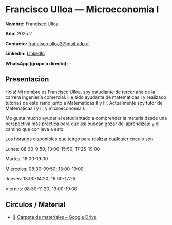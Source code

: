 # Francisco Ulloa  — Microeconomia I

**Nombre:** Francisco Ulloa

**Año:** 2025.2

**Contacto:** [francisco.ulloa2@mail.udp.cl](mailto:francisco.ulloa2@mail.udp.cl?subject=Consulta%20Tutor%C3%ADas%20Matematicas1%20I)

**LinkedIn:** [LinkedIn](https://www.linkedin.com/in/francisco-ulloa-742777277?utm_source=share&utm_campaign=share_via&utm_content=profile&utm_medium=ios_app)

**WhatsApp (grupo o directo):** -

## Presentación

Hola! Mi nombre es Francisco Ulloa, soy estudiante de tercer año de la carrera ingeniería comercial. He sido ayudante de matemáticas I y realizado tutorías de este ramo junto a Matemáticas II y III. Actualmente soy tutor de Matemáticas I y II, y microeconomía I.

Me gusta mucho ayudar al estudiantado a comprender la materia desde una perspectiva más práctica para que así puedan gozar del aprendizaje y el camino que conlleva a esto.


Los horarios disponibles que tengo para realizar cualquier círculo son:

Lunes: 08:30-9:50; 13:00-15:50; 17:25-19:00

Martes: 16:00-19:00

Miércoles: 08:30-09:50; 13:00-19:00

Jueves: 13:00-14:20; 16:00-17:25

Viernes: 08:30-11:20; 13:00-19:00

## Círculos / Material

- 📁 [Carpeta de materiales – Google Drive](https://drive.google.com/drive/folders/1JpImH6TCoTI2wt8uPPlwI5-akSijaKhP?usp=sharing)

		
